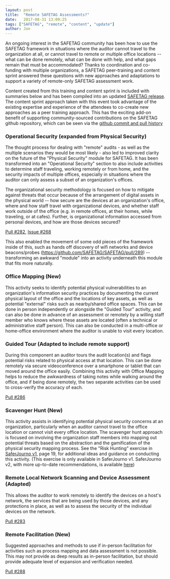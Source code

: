 ```yaml
---
layout: post
title:  "Remote SAFETAG Assessments?"
date:   2017-08-31 13:09:25
tags: ["SAFETAG", "remote", "content", "update"]
author: Jon
---
```


An ongoing interest in the SAFETAG community has been how to use the SAFETAG framework in situations where the auditor cannot travel to the organization at all, or cannot travel to remote or multiple office locations -- what can be done remotely, what can be done with help, and what gaps remain that must be accommodated? Thanks to coordination and co-funding with multiple organizations, a SAFETAG peer-training and content sprint answered these questions with new approaches and adaptations to support a variety of remote-only SAFETAG assessment work.

Content created from this training and content sprint is included with summaries below and has been compiled into an updated [SAFETAG release](https://github.com/SAFETAG/SAFETAG/releases/tag/v0.4.1).  The content sprint approach taken with this event took advantage of the existing expertise and experience of the attendees to co-create new approaches as a peer training approach.  This has the exciting add-on benefit of supporting community-sourced contributions on the SAFETAG github repository, which can be seen via the [github commit and pull history](https://github.com/SAFETAG/SAFETAG/pulls?utf8=%E2%9C%93&q=is%3Apr)

### Operational Security (expanded from Physical Security)

The thought process for dealing with "remote" audits - as well as the multiple scenarios they would be most likely - also led to improved clarity on the future of the "Physical Security" module for SAFETAG. It has been transformed into an "Operational Security" section to also include activities to determine staff traveling, working remotely or from home, and the security impacts of multiple offices, especially in situations where the auditor can only assess a subset of an organization's offices.

The organizational security methodology is focused on how to mitigate against threats that occur because of the arrangement of digital assets in the physical world -- how secure are the devices at an organization's office, where and how staff travel with organizational devices, and whether staff work outside of the office (e.g. in remote offices, at their homes, while traveling, or at cafes).  Further, is organizational information accessed from personal devices, and how are those devices secured?

[Pull #282](https://github.com/SAFETAG/SAFETAG/pull/282),  [Issue #268](https://github.com/SAFETAG/SAFETAG/issues/268)

This also enabled the movement of some odd pieces of the framework inside of this, such as hands off discovery of wifi networks and device beacons/probes (https://github.com/SAFETAG/SAFETAG/pull/289) -- transforming an awkward "module" into an activity underneath this module that fits more naturally.

### Office Mapping (New)

This activity seeks to identify potential physical vulnerabilities to an organization's information security practices by documenting the current physical layout of the office and the locations of key assets, as well as potential "external" risks such as nearby/shared office spaces.  This can be done in person independently or alongside the "Guided Tour" activity, and can also be done in advance of an assessment or remotely by a willing staff member who knows where these assets are located (often a technical or administrative staff person). This can also be conducted in a multi-office or home-office environment where the auditor is unable to visit every location.

### Guided Tour (Adapted to include remote support)

During this component an auditor tours the audit location(s) and flags potential risks related to physical access at that location. This can be done remotely via secure videoconference over a smartphone or tablet that can moved around the office easily. Combining this activity with Office Mapping helps to reduce the awkwardness of taking notes while walking around the office, and if being done remotely, the two separate activities can be used to cross-verify the accuracy of each.

[Pull #286](https://github.com/SAFETAG/SAFETAG/pull/286)

### Scavenger Hunt (New)

This activity assists in identifying potential physical security concerns at an organization, particularly when an auditor cannot travel to the office location or cannot visit every office location. The scavenger hunt approach is focused on involving the organization staff members into mapping out potential threats based on the abstraction and the gamification of the physical security mapping process. See the "Risk Hunting" exercise in [SaferJourno v1](https://www.internews.org/sites/default/files/resources/SaferJournoGuide_2014-03-21.pdf), page 19, for additional ideas and guidance on conducting this activity. (This exercise is only available in SaferJourno v1. SaferJourno v2, with more up-to-date recommendations, is available [here](https://saferjourno.org/))

### Remote Local Network Scanning and  Device Assessment (Adapted)

This allows the auditor to work remotely to identify the devices on a host's network, the services that are being used by those devices, and any protections in place, as well as to assess the security of the individual devices on the network.

[Pull #283](https://github.com/SAFETAG/SAFETAG/pull/283)

### Remote Facilitation (New)

Suggested approaches and methods to use if in-person facilitation for activities such as process mapping and data assessment is not possible. This may not provide as deep results as in-person facilitation, but should provide adequate level of expansion and verification needed.

[Pull #288](https://github.com/SAFETAG/SAFETAG/pull/288)
